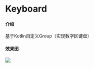 # Keyboard
#### 介绍
基于Kotlin自定义Group（实现数字区键盘）
#### 效果图
<img src="http://tiebapic.baidu.com/forum/w%3D580/sign=95ca18c8eac379317d688621dbc5b784/7710baa1cd11728baa2a56ec8dfcc3cec2fd2c8e.jpg?tbpicau=2023-06-23-05_4af106e597bdb946cf199058179f1110"/>
